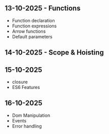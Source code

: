 ## 13-10-2025 -  Functions 

- Function declaration
- Function expressions
- Arrow functions
- Default parameters

## 14-10-2025 - Scope & Hoisting

## 15-10-2025
- closure
- ES6 Features

## 16-10-2025
- Dom Manipulation
- Events
- Error handling